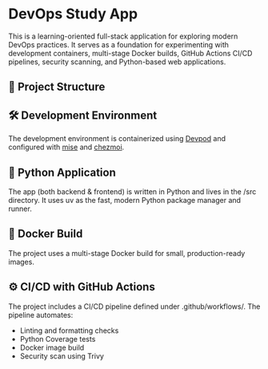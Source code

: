 # DevOps Study App

This is a learning-oriented full-stack application for exploring modern DevOps practices. It serves as a foundation for experimenting with development containers, multi-stage Docker builds, GitHub Actions CI/CD pipelines, security scanning, and Python-based web applications.

## 📁 Project Structure

## 🛠️ Development Environment

The development environment is containerized using [Devpod](https://devpod.dev/) and configured with [mise](https://mise.jdx.dev/) and [chezmoi](https://www.chezmoi.io/).

## 🐍 Python Application

The app (both backend & frontend) is written in Python and lives in the /src directory. It uses uv as the fast, modern Python package manager and runner.

## 🐳 Docker Build

The project uses a multi-stage Docker build for small, production-ready images.

## ⚙️ CI/CD with GitHub Actions

The project includes a CI/CD pipeline defined under .github/workflows/. The pipeline automates:

- Linting and formatting checks
- Python Coverage tests
- Docker image build
- Security scan using Trivy
